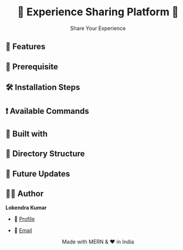 
<h1 align="center">🌟 Experience Sharing Platform 🌟</h1>
<p align="center">Share Your Experience</p>


## 🚀 Features



## 🦋 Prerequisite



## 🛠️ Installation Steps



## ❗ Available Commands



## 👷 Built with



## 📂 Directory Structure



## 🎊 Future Updates



## 🧑🏻 Author

**Lokendra Kumar**

- 🌌 [Profile](https://github.com/HamkerLokie "Lokendra Kumar")

- 🏮 [Email](mailto:lokyadav945275@gmail.com?subject=Hi%20from%ESP%Github "Hi!")


<p align="center">Made with MERN & ❤️ in India</p>